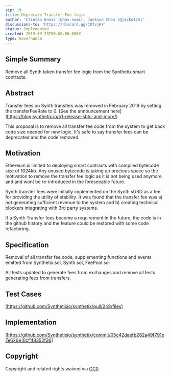 ```yaml
---
sip: 19
title: Deprecate Transfer Fee logic
author: 'Clinton Ennis (@hav-noms), Jackson Chan (@jacko125)'
discussions-to: 'https://discord.gg/CDTvjHY'
status: Implemented
created: 2019-09-23T00:00:00.000Z
type: Governance
---
```


## Simple Summary

<!--"If you can't explain it simply, you don't understand it well enough." Provide a simplified and layman-accessible explanation of the SIP.-->

Remove all Synth token transfer fee logic from the Synthetix smart contracts.

## Abstract

<!--A short (~200 word) description of the technical issue being addressed.-->

Transfer fees on Synth transfers was removed in February 2019 by setting the transferFeeRate to 0. [See the announcement here] (https://blog.synthetix.io/q1-release-sbtc-and-more/)

This proposal is to remove all transfer fee code from the system to get back code size needed for new logic. It's safe to say transfer fees can be deprecated and the code removed.

## Motivation

<!--The motivation is critical for SIPs that want to change Synthetix. It should clearly explain why the existing protocol specification is inadequate to address the problem that the SIP solves. SIP submissions without sufficient motivation may be rejected outright.-->

Ethereum is limited to deploying smart contracts with compiled bytecode size of 1024kb. Any unused bytecode is taking up precious space so the motivation to remove the transfer fee logic as it is not being used anymore and and wont be re-introduced in the foreseeable future.

Synth transfer fees were initially implemented on the Synth sUSD as a fee for providing the utility of stability. It was found that the transfer fee was a) not generating sufficient revenue to the system and b) creating technical blockers integrating with 3rd party systems.

If a Synth Transfer fees become a requirement in the future, the code is in the github history and the feature could be restored with some code refactoring.

## Specification

<!--The technical specification should describe the syntax and semantics of any new feature.-->

Removal of all transfer fee code, supplementing functions and events emitted from Synthetix.sol, Synth.sol, FeePool.sol

All tests updated to generate fees from exchanges and remove all tests generating fees from transfers.

## Test Cases

<!--Test cases for an implementation are mandatory for SIPs but can be included with the implementation..-->

[https://github.com/Synthetixio/synthetix/pull/248/files]

## Implementation

<!--The implementations must be completed before any SIP is given status "Implemented", but it need not be completed before the SIP is "Approved". While there is merit to the approach of reaching consensus on the specification and rationale before writing code, the principle of "rough consensus and running code" is still useful when it comes to resolving many discussions of API details.-->

[https://github.com/Synthetixio/synthetix/commit/05c42daefb282a49f791e7e626e10cf1f8352f36]

## Copyright

Copyright and related rights waived via [CC0](https://creativecommons.org/publicdomain/zero/1.0/).

